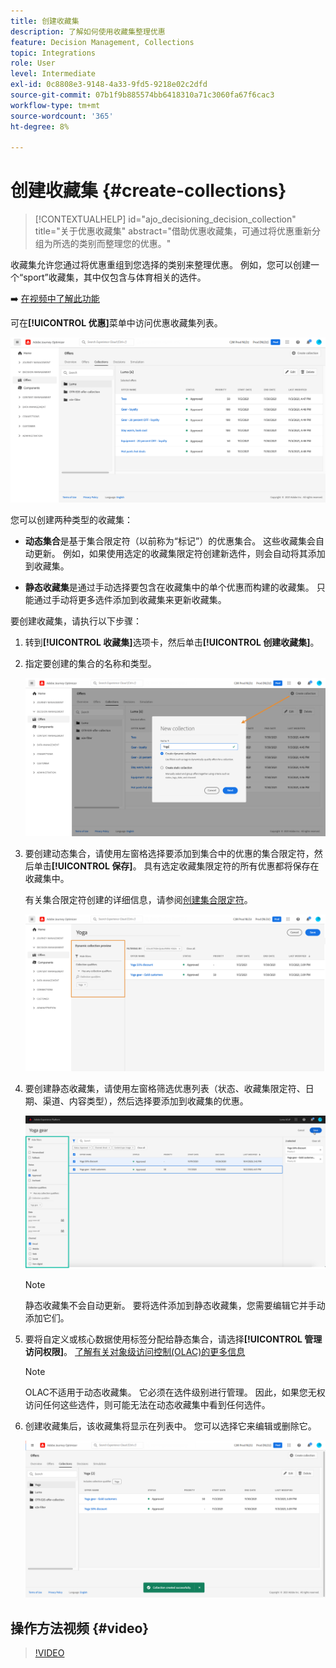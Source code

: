 ```yaml
---
title: 创建收藏集
description: 了解如何使用收藏集整理优惠
feature: Decision Management, Collections
topic: Integrations
role: User
level: Intermediate
exl-id: 0c8808e3-9148-4a33-9fd5-9218e02c2dfd
source-git-commit: 07b1f9b885574bb6418310a71c3060fa67f6cac3
workflow-type: tm+mt
source-wordcount: '365'
ht-degree: 8%

---
```


# 创建收藏集 {#create-collections}

>[!CONTEXTUALHELP]
>id="ajo_decisioning_decision_collection"
>title="关于优惠收藏集"
>abstract="借助优惠收藏集，可通过将优惠重新分组为所选的类别而整理您的优惠。"

收藏集允许您通过将优惠重组到您选择的类别来整理优惠。 例如，您可以创建一个“sport”收藏集，其中仅包含与体育相关的选件。

➡️ [在视频中了解此功能](#video)

可在&#x200B;**[!UICONTROL 优惠]**&#x200B;菜单中访问优惠收藏集列表。

![](../assets/collections_list.png)

您可以创建两种类型的收藏集：

* **动态集合**&#x200B;是基于集合限定符（以前称为“标记”）的优惠集合。 这些收藏集会自动更新。 例如，如果使用选定的收藏集限定符创建新选件，则会自动将其添加到收藏集。

* **静态收藏集**&#x200B;是通过手动选择要包含在收藏集中的单个优惠而构建的收藏集。 只能通过手动将更多选件添加到收藏集来更新收藏集。

要创建收藏集，请执行以下步骤：

1. 转到&#x200B;**[!UICONTROL 收藏集]**&#x200B;选项卡，然后单击&#x200B;**[!UICONTROL 创建收藏集]**。

1. 指定要创建的集合的名称和类型。

   ![](../assets/collection_create.png)

1. 要创建动态集合，请使用左窗格选择要添加到集合中的优惠的集合限定符，然后单击&#x200B;**[!UICONTROL 保存]**。 具有选定收藏集限定符的所有优惠都将保存在收藏集中。

   有关集合限定符创建的详细信息，请参阅[创建集合限定符](../offer-library/creating-tags.md)。

   ![](../assets/dynamic_collection.png)

1. 要创建静态收藏集，请使用左窗格筛选优惠列表（状态、收藏集限定符、日期、渠道、内容类型），然后选择要添加到收藏集的优惠。

   ![](../assets/static_collection.png)

   >[!NOTE]
   >
   >静态收藏集不会自动更新。 要将选件添加到静态收藏集，您需要编辑它并手动添加它们。

1. 要将自定义或核心数据使用标签分配给静态集合，请选择&#x200B;**[!UICONTROL 管理访问权限]**。 [了解有关对象级访问控制(OLAC)的更多信息](../../administration/object-based-access.md)

   >[!NOTE]
   >
   >OLAC不适用于动态收藏集。 它必须在选件级别进行管理。 因此，如果您无权访问任何这些选件，则可能无法在动态收藏集中看到任何选件。

1. 创建收藏集后，该收藏集将显示在列表中。 您可以选择它来编辑或删除它。

   ![](../assets/collection_created.png)

## 操作方法视频 {#video}

>[!VIDEO](https://video.tv.adobe.com/v/329376?quality=12)


